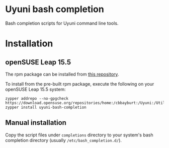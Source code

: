 # Uyuni bash completion

Bash completion scripts for Uyuni command line tools.

# Installation

## openSUSE Leap 15.5

The rpm package can be installed from [this repository](https://download.opensuse.org/repositories/home:/cbbayburt:/Uyuni:/Utils/15.5/).

To install from the pre-built rpm package, execute the following on your openSUSE Leap 15.5 system:

```shell
zypper addrepo --no-gpgcheck https://download.opensuse.org/repositories/home:/cbbayburt:/Uyuni:/Utils/15.5/home:cbbayburt:Uyuni:Utils.repo
zypper install uyuni-bash-completion
```

## Manual installation

Copy the script files under `completions` directory to your system's bash completion directory (usually `/etc/bash_completion.d/`).

